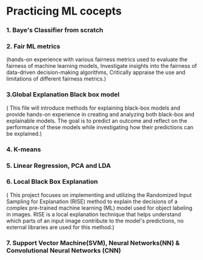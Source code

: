 # Practicing ML cocepts
###  1. Baye's Classifier from scratch 
###  2. Fair ML metrics
(hands-on experience with various fairness metrics used to evaluate the fairness of machine learning models, Investigate insights into the fairness of data-driven decision-making algorithms, Critically appraise the use and limitations of different fairness metrics.)
###  3.Global Explanation Black box model 
 ( This file  will introduce methods for explaining black-box models and provide hands-on experience in creating and analyzing both black-box and explainable models. The goal is to predict an outcome and reflect on the performance of these models while investigating how their predictions can be explained.) 
###  4. K-means
###  5. Linear Regression, PCA and LDA
###  6. Local Black Box Explanation 
 ( This project focuses on implementing and utilizing the Randomized Input Sampling for Explanation (RISE) method to explain the decisions of a complex pre-trained machine learning (ML) model used for object labeling in images. RISE is a local explanation technique that helps understand which parts of an input image contribute to the model's predictions, no external libraries are used for this method.)
###  7. Support Vector Machine(SVM), Neural Networks(NN) & Convolutional Neural Networks (CNN)
